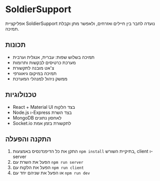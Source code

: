# SoldierSupport

אפליקציית SoldierSupport נועדה לחבר בין חיילים ואזרחים, ולאפשר מתן וקבלת תמיכה.

## תכונות
- תמיכה בשלוש שפות: עברית, אנגלית וערבית
- מערכת כרטיסים לבקשות ותרומות
- צ'אט מובנה לתקשורת
- תמיכה במיקום גיאוגרפי
- ממשק ניהול למנהלי המערכת

## טכנולוגיות
- React + Material UI בצד הלקוח
- Node.js ו-Express בצד השרת
- MongoDB לאחסון נתונים
- Socket.io לתקשורת בזמן אמת

## התקנה והפעלה
1. התקן את כל הדיפנדנסיס באמצעות `npm install` בתיקיית השורש, client ו-server
2. הפעל את השרת עם `npm run server`
3. הפעל את הלקוח עם `npm run client`
4. או הפעל את שניהם יחד עם `npm run dev` 
